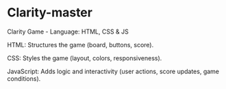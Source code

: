 # Clarity-master

 Clarity Game - Language: HTML, CSS & JS
 
 HTML: Structures the game (board, buttons, score).
 
 CSS: Styles the game (layout, colors, responsiveness).
 
 JavaScript: Adds logic and interactivity (user actions, score updates, game conditions).

